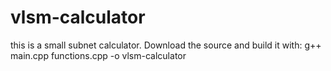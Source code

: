 vlsm-calculator
===============

this is a small subnet calculator. Download the source and build it with:
g++ main.cpp functions.cpp -o vlsm-calculator
